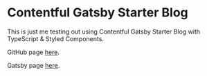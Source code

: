 # Contentful Gatsby Starter Blog

This is just me testing out using Contentful Gatsby Starter Blog with TypeScript & Styled Components.

GitHub page [here](https://github.com/contentful/starter-gatsby-blog).

Gatsby page [here](https://www.gatsbyjs.com/starters/contentful/starter-gatsby-blog).
